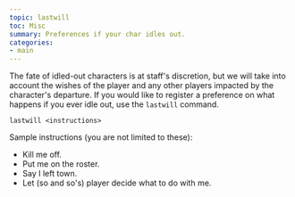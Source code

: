 ```yaml
---
topic: lastwill
toc: Misc
summary: Preferences if your char idles out.
categories:
- main
---
```

The fate of idled-out characters is at staff's discretion, but we will take into account the wishes of the player and any other players impacted by the character's departure.  If you would like to register a preference on what happens if you ever idle out, use the `lastwill` command.

`lastwill <instructions>`

Sample instructions (you are not limited to these):

- Kill me off.
- Put me on the roster.
- Say I left town.
- Let (so and so's) player decide what to do with me.
